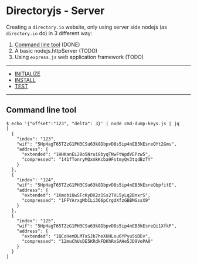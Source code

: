 # Directoryjs - Server

Creating a `directory.io` website, only using server side nodejs (as `directory.io` do) in 3 different way:

1. [Command line tool](#command-line-tool) (DONE)
2. A basic nodejs.httpServer (TODO)
3. Using `express.js` web application framework (TODO)

---

* [INITIALIZE](INITIALIZE.md)
* [INSTALL](INSTALL.md)
* [TEST](TEST.md)

---

## Command line tool

```
$ echo '{"offset":"123", "delta": 3}' | node cmd-dump-keys.js | jq
[
  {
    "index": "123",
    "wif": "5HpHagT65TZzG1PH3CSu63k8DbpvD8s5ip4nEB3kEsreQYt2Gms",
    "address": {
      "extended": "1HHKanEL28o5Nrui8byqTNwFtWpdVEPzw5",
      "compressed": "141fTonryMQxmkKcba9FstmyQv3tqdBzTY"
    }
  },
  {
    "index": "124",
    "wif": "5HpHagT65TZzG1PH3CSu63k8DbpvD8s5ip4nEB3kEsreQbpfitE",
    "address": {
      "extended": "1KmobiUwSFcKyDX2z1Ss2TVL5yLq2BnxrS",
      "compressed": "1FFYArxgMbCLi366pCrgdXfzGBBMGssX9"
    }
  },
  {
    "index": "125",
    "wif": "5HpHagT65TZzG1PH3CSu63k8DbpvD8s5ip4nEB3kEsreQi1XfkP",
    "address": {
      "extended": "1QCoHemDLMTaSJb7heXUHLsu6YPyu5iDEv",
      "compressed": "12muChUsDE5KRdkFDKhRxSAHe5JD9VoPA9"
    }
  }
]

```
